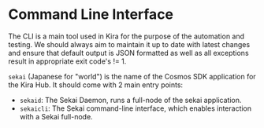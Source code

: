 
# Command Line Interface

The CLI is a main tool used in Kira for the purpose of the automation and testing. We should always aim to maintain it up to date with latest changes and ensure that default output is JSON formatted as well as all exceptions result in appropriate exit code's != 1.

`sekai` (Japanese for "world") is the name of the Cosmos SDK application for the Kira Hub. It should come with 2 main entry points:

* `sekaid`: The Sekai Daemon, runs a full-node of the sekai application.
* `sekaicli`: The Sekai command-line interface, which enables interaction with a Sekai full-node.


